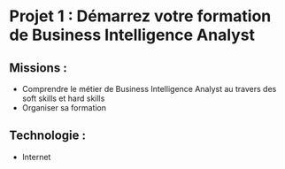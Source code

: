 # Projet 1 : Démarrez votre formation de Business Intelligence Analyst

## Missions :
- Comprendre le métier de Business Intelligence Analyst au travers des soft skills et hard skills
- Organiser sa formation

## Technologie : 
- Internet
